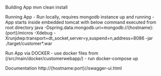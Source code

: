 Building App
mvn clean install

Running App
    - Run locally, requires mongodb instance up and running
    - App starts inside embedded tomcat with below command executed from root directory
    java -Dspring.data.mongodb.uri=mongodb://{hostname}:{port}/micros -Xdebug -Xrunjdwp:transport=dt_socket,server=y,suspend=n,address=8086 -jar ./target/customer*.war

Run App via DOCKER
    - use docker files from (/src/main/docker/customerwebapp/)
    - run docker-compose up

Documentation
    http://{hostname:port}//swagger-ui.html